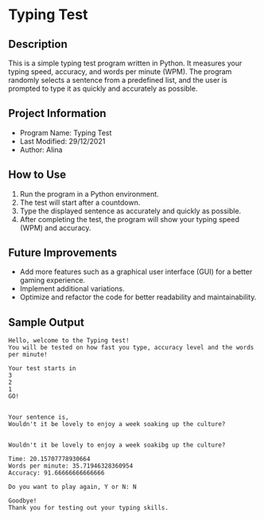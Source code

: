 # Typing Test

## **Description**
This is a simple typing test program written in Python. It measures your typing speed, accuracy, and words per minute (WPM). The program randomly selects a sentence from a predefined list, and the user is prompted to type it as quickly and accurately as possible.

## **Project Information**
- Program Name: Typing Test
- Last Modified: 29/12/2021
- Author: Alina

## **How to Use**
1. Run the program in a Python environment.
2. The test will start after a countdown.
3. Type the displayed sentence as accurately and quickly as possible.
4. After completing the test, the program will show your typing speed (WPM) and accuracy.

## **Future Improvements**
- Add more features such as a graphical user interface (GUI) for a better gaming experience.
- Implement additional variations.
- Optimize and refactor the code for better readability and maintainability.

## **Sample Output**
```
Hello, welcome to the Typing test!
You will be tested on how fast you type, accuracy level and the words per minute!

Your test starts in
3
2
1
GO!


Your sentence is,
Wouldn't it be lovely to enjoy a week soaking up the culture?


Wouldn't it be lovely to enjoy a week soakibg up the culture?

Time: 20.15707778930664
Words per minute: 35.71946328360954
Accuracy: 91.66666666666666

Do you want to play again, Y or N: N

Goodbye!
Thank you for testing out your typing skills.
```
